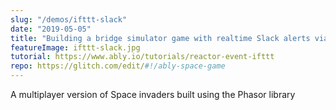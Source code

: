 ```yaml
---
slug: "/demos/ifttt-slack"
date: "2019-05-05"
title: "Building a bridge simulator game with realtime Slack alerts via IFTTT"
featureImage: ifttt-slack.jpg
tutorial: https://www.ably.io/tutorials/reactor-event-ifttt
repo: https://glitch.com/edit/#!/ably-space-game
---
```


A multiplayer version of Space invaders built using the Phasor library
